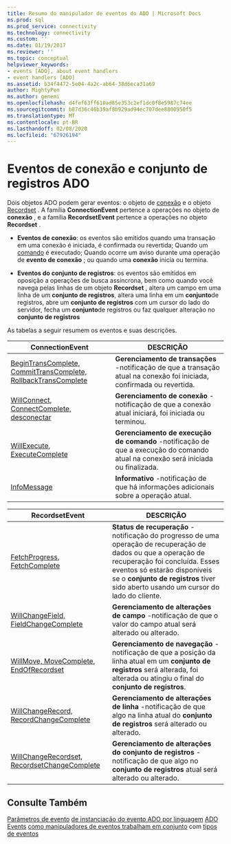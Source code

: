 ```yaml
---
title: Resumo do manipulador de eventos do ADO | Microsoft Docs
ms.prod: sql
ms.prod_service: connectivity
ms.technology: connectivity
ms.custom: ''
ms.date: 01/19/2017
ms.reviewer: ''
ms.topic: conceptual
helpviewer_keywords:
- events [ADO], about event handlers
- event handlers [ADO]
ms.assetid: b34f4472-5e04-4a2c-ab64-38d6eca31a69
author: MightyPen
ms.author: genemi
ms.openlocfilehash: d4fef63ff610ad85e353c2ef1dc0f8e5987c74ee
ms.sourcegitcommit: b87d36c46b39af8b929ad94ec707dee8800950f5
ms.translationtype: MT
ms.contentlocale: pt-BR
ms.lasthandoff: 02/08/2020
ms.locfileid: "67926194"
---
```

# <a name="ado-connection-and-recordset-events"></a>Eventos de conexão e conjunto de registros ADO
Dois objetos ADO podem gerar eventos: o objeto de [conexão](../../../ado/reference/ado-api/connection-object-ado.md) e o objeto [Recordset](../../../ado/reference/ado-api/recordset-object-ado.md) . A família **ConnectionEvent** pertence a operações no objeto de **conexão** , e a família **RecordsetEvent** pertence a operações no objeto **Recordset** .

-   **Eventos de conexão**: os eventos são emitidos quando uma transação em uma conexão é iniciada, é confirmada ou revertida; Quando um [comando](../../../ado/reference/ado-api/command-object-ado.md) é executado; Quando ocorre um aviso durante uma operação de **evento de conexão** ; ou quando uma **conexão** inicia ou termina.

-   **Eventos do conjunto de registros**: os eventos são emitidos em oposição a operações de busca assíncrona, bem como quando você navega pelas linhas de um objeto **Recordset** , altera um campo em uma linha de um **conjunto de registros**, altera uma linha em um **conjunto**de registros, abre um **conjunto de registros** com um cursor do lado do servidor, fecha um **conjunto**de registros ou faz qualquer alteração no **conjunto de registros**

 As tabelas a seguir resumem os eventos e suas descrições.

|ConnectionEvent|DESCRIÇÃO|
|---------------------|-----------------|
|[BeginTransComplete, CommitTransComplete, RollbackTransComplete](../../../ado/reference/ado-api/begintranscomplete-committranscomplete-and-rollbacktranscomplete-events-ado.md)|**Gerenciamento de transações** -notificação de que a transação atual na conexão foi iniciada, confirmada ou revertida.|
|[WillConnect](../../../ado/reference/ado-api/willconnect-event-ado.md), [ConnectComplete, desconectar](../../../ado/reference/ado-api/connectcomplete-and-disconnect-events-ado.md)|**Gerenciamento de conexão** -notificação de que a conexão atual iniciará, foi iniciada ou terminou.|
|[WillExecute](../../../ado/reference/ado-api/willexecute-event-ado.md), [ExecuteComplete](../../../ado/reference/ado-api/executecomplete-event-ado.md)|**Gerenciamento de execução de comando** -notificação de que a execução do comando atual na conexão será iniciada ou finalizada.|
|[InfoMessage](../../../ado/reference/ado-api/infomessage-event-ado.md)|**Informativo** -notificação de que há informações adicionais sobre a operação atual.|

|RecordsetEvent|DESCRIÇÃO|
|--------------------|-----------------|
|[FetchProgress](../../../ado/reference/ado-api/fetchprogress-event-ado.md), [FetchComplete](../../../ado/reference/ado-api/fetchcomplete-event-ado.md)|**Status de recuperação** -notificação do progresso de uma operação de recuperação de dados ou que a operação de recuperação foi concluída. Esses eventos só estarão disponíveis se o **conjunto de registros** tiver sido aberto usando um cursor do lado do cliente.|
|[WillChangeField, FieldChangeComplete](../../../ado/reference/ado-api/willchangefield-and-fieldchangecomplete-events-ado.md)|**Gerenciamento de alterações de campo** -notificação de que o valor do campo atual será alterado ou alterado.|
|[WillMove, MoveComplete](../../../ado/reference/ado-api/willmove-and-movecomplete-events-ado.md), [EndOfRecordset](../../../ado/reference/ado-api/endofrecordset-event-ado.md)|**Gerenciamento de navegação** -notificação de que a posição da linha atual em um **conjunto de registros** será alterada, foi alterada ou atingiu o final do **conjunto de registros**.|
|[WillChangeRecord, RecordChangeComplete](../../../ado/reference/ado-api/willchangerecord-and-recordchangecomplete-events-ado.md)|**Gerenciamento de alterações de linha** -notificação de que algo na linha atual do **conjunto de registros** será alterado ou alterado.|
|[WillChangeRecordset, RecordsetChangeComplete](../../../ado/reference/ado-api/willchangerecordset-and-recordsetchangecomplete-events-ado.md)|**Gerenciamento de alterações do conjunto de registros** -notificação de que algo no **conjunto de registros** atual será alterado ou alterado.|

## <a name="see-also"></a>Consulte Também
 [Parâmetros de evento](../../../ado/guide/data/event-parameters.md) [de instanciação do evento ADO por linguagem](../../../ado/guide/data/ado-event-instantiation-by-language.md) [ADO Events](../../../ado/reference/ado-api/ado-events.md) [como manipuladores de eventos trabalham em conjunto](../../../ado/guide/data/how-event-handlers-work-together.md) com [tipos de eventos](../../../ado/guide/data/types-of-events.md)
